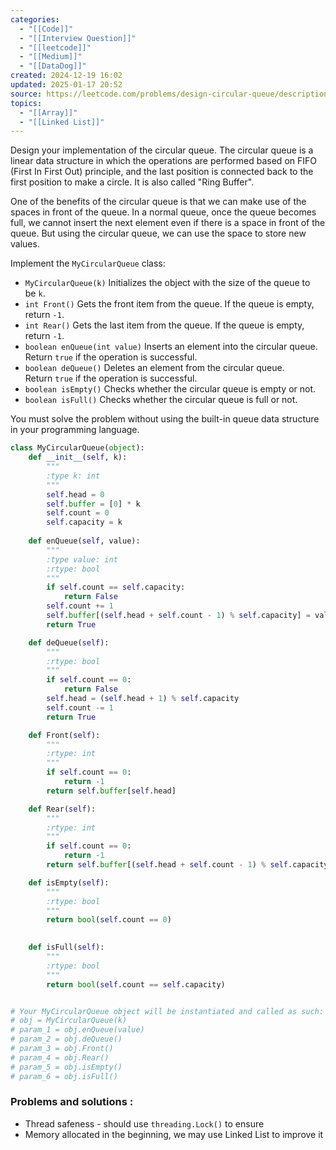 ```yaml
---
categories:
  - "[[Code]]"
  - "[[Interview Question]]"
  - "[[leetcode]]"
  - "[[Medium]]"
  - "[[DataDog]]"
created: 2024-12-19 16:02
updated: 2025-01-17 20:52
source: https://leetcode.com/problems/design-circular-queue/description
topics:
  - "[[Array]]"
  - "[[Linked List]]"
---
```

Design your implementation of the circular queue. The circular queue is a linear data structure in which the operations are performed based on FIFO (First In First Out) principle, and the last position is connected back to the first position to make a circle. It is also called "Ring Buffer".

One of the benefits of the circular queue is that we can make use of the spaces in front of the queue. In a normal queue, once the queue becomes full, we cannot insert the next element even if there is a space in front of the queue. But using the circular queue, we can use the space to store new values.

Implement the `MyCircularQueue` class:

- `MyCircularQueue(k)` Initializes the object with the size of the queue to be `k`.
- `int Front()` Gets the front item from the queue. If the queue is empty, return `-1`.
- `int Rear()` Gets the last item from the queue. If the queue is empty, return `-1`.
- `boolean enQueue(int value)` Inserts an element into the circular queue. Return `true` if the operation is successful.
- `boolean deQueue()` Deletes an element from the circular queue. Return `true` if the operation is successful.
- `boolean isEmpty()` Checks whether the circular queue is empty or not.
- `boolean isFull()` Checks whether the circular queue is full or not.

You must solve the problem without using the built-in queue data structure in your programming language.
```python
class MyCircularQueue(object):
    def __init__(self, k):
        """
        :type k: int
        """
        self.head = 0
        self.buffer = [0] * k
        self.count = 0
        self.capacity = k
        
    def enQueue(self, value):
        """
        :type value: int
        :rtype: bool
        """
        if self.count == self.capacity:
            return False
        self.count += 1
        self.buffer[(self.head + self.count - 1) % self.capacity] = value
        return True

    def deQueue(self):
        """
        :rtype: bool
        """
        if self.count == 0:
            return False
        self.head = (self.head + 1) % self.capacity
        self.count -= 1
        return True

    def Front(self):
        """
        :rtype: int
        """
        if self.count == 0:
            return -1
        return self.buffer[self.head]

    def Rear(self):
        """
        :rtype: int
        """
        if self.count == 0:
            return -1
        return self.buffer[(self.head + self.count - 1) % self.capacity]

    def isEmpty(self):
        """
        :rtype: bool
        """
        return bool(self.count == 0)
        

    def isFull(self):
        """
        :rtype: bool
        """
        return bool(self.count == self.capacity)


# Your MyCircularQueue object will be instantiated and called as such:
# obj = MyCircularQueue(k)
# param_1 = obj.enQueue(value)
# param_2 = obj.deQueue()
# param_3 = obj.Front()
# param_4 = obj.Rear()
# param_5 = obj.isEmpty()
# param_6 = obj.isFull()
``` 

### Problems and solutions : 
- Thread safeness - should use ```threading.Lock()``` to ensure
- Memory allocated in the beginning, we may use Linked List to improve it